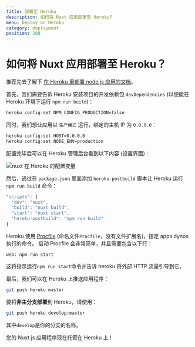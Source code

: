 ```yaml
---
title: 部署至 Heroku
description: 如何将 Nuxt 应用部署至 Heroku?
menu: Deploy on Heroku
category: deployment
position: 208
---
```


# 如何将 Nuxt 应用部署至 Heroku？

推荐先去了解下 [在 Heroku 里部署 node.js 应用的文档](https://devcenter.heroku.com/articles/nodejs-support)。

首先，我们需要告诉 Heroku 安装项目的开发依赖包 `devDependencies` (以便能在 Heroku 环境下运行 `npm run build`)：

```bash
heroku config:set NPM_CONFIG_PRODUCTION=false
```

同时，我们想让应用以 `生产模式` 运行，绑定的主机 IP 为 `0.0.0.0`：

```bash
heroku config:set HOST=0.0.0.0
heroku config:set NODE_ENV=production
```

配置完毕后可以在 Heroku 管理后台看到以下内容 (设置界面)：

![nuxt 在 Heroku 的配置变量](https://i.imgur.com/EEKl6aS.png)

然后，通过在 `package.json` 里面添加 `heroku-postbuild` 脚本让 Heroku 运行 `npm run build` 命令：

```js
"scripts": {
  "dev": "nuxt",
  "build": "nuxt build",
  "start": "nuxt start",
  "heroku-postbuild": "npm run build"
}
```

Heroku 使用 [Procfile](https://devcenter.heroku.com/articles/procfile) (命名文件`Procfile`，没有文件扩展名)，指定 apps dynos 执行的命令。 启动 Procfile 会非常简单，并且需要包含以下行：

```
web: npm run start
```

这将指示运行`npm run start`命令并告诉 heroku 将外部 HTTP 流量引导到它。

最后，我们可以在 Heroku 上推送应用程序：

```bash
git push heroku master
```

要将**非主分支部署**到 Heroku，请使用：

```bash
git push heroku develop:master
```

其中`develop`是你的分支的名称。

您的 Nuxt.js 应用程序现在托管在 Heroku 上！
